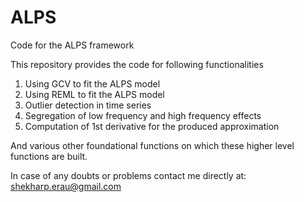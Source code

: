 # ALPS
Code for the ALPS framework

This repository provides the code for following functionalities

1. Using GCV to fit the ALPS model
2. Using REML to fit the ALPS model
3. Outlier detection in time series
4. Segregation of low frequency and high frequency effects
5. Computation of 1st derivative for the produced approximation

And various other foundational functions on which these higher level functions are built.

In case of any doubts or problems contact me directly at: shekharp.erau@gmail.com
